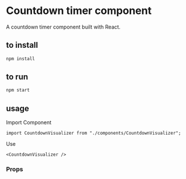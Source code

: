 # Countdown timer component

A countdown timer component built with React.

## to install

```cmd
npm install
```

## to run

```cmd
npm start
```

## usage

Import Component

```React
import CountdownVisualizer from "./components/CountdownVisualizer";
```

Use

```React
<CountdownVisualizer />
```

### Props
